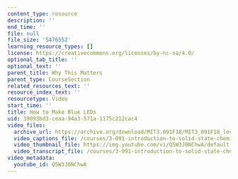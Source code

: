 ```yaml
---
content_type: resource
description: ''
end_time: ''
file: null
file_size: '5476552'
learning_resource_types: []
license: https://creativecommons.org/licenses/by-nc-sa/4.0/
optional_tab_title: ''
optional_text: ''
parent_title: Why This Matters
parent_type: CourseSection
related_resources_text: ''
resource_index_text: ''
resourcetype: Video
start_time: ''
title: How to Make Blue LEDs
uid: 39093bd3-ceaa-94a3-571a-1175c212cac4
video_files:
  archive_url: https://archive.org/download/MIT3.091F18/MIT3_091F18_lec16_wtm1_300k.mp4
  video_captions_file: /courses/3-091-introduction-to-solid-state-chemistry-fall-2018/Q5W3J0NChwA_captions.webvtt
  video_thumbnail_file: https://img.youtube.com/vi/Q5W3J0NChwA/default.jpg
  video_transcript_file: /courses/3-091-introduction-to-solid-state-chemistry-fall-2018/Q5W3J0NChwA_transcript.pdf
video_metadata:
  youtube_id: Q5W3J0NChwA
---
```

